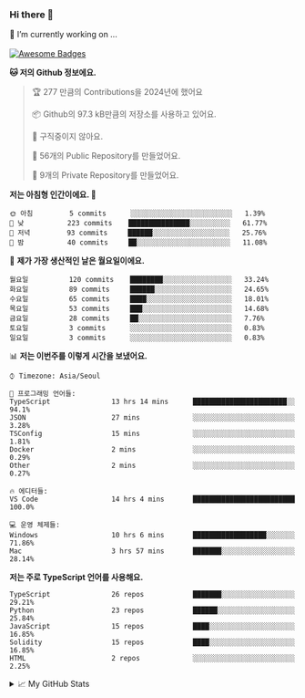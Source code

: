 ### Hi there 👋 
🔭 I’m currently working on ... </br></br>
[![Awesome Badges](https://img.shields.io/badge/Introduce-EN-green.svg)](https://github.com/tlatkdgus1/tlatkdgus1/blob/main/README.md.en)

<!--START_SECTION:waka-->
**🐱 저의 Github 정보에요.** 

> 🏆 277 만큼의 Contributions을 2024년에 했어요
 > 
> 📦 Github의 97.3 kB만큼의 저장소를 사용하고 있어요. 
 > 
> 🚫 구직중이지 않아요.
 > 
> 📜 56개의 Public Repository를 만들었어요. 
 > 
> 🔑 9개의 Private Repository를 만들었어요.  

**저는 아침형 인간이에요. 🐤** 

```text
🌞 아침         5 commits      ░░░░░░░░░░░░░░░░░░░░░░░░░   1.39% 
🌆 낮　         223 commits    ███████████████░░░░░░░░░░   61.77% 
🌃 저녁         93 commits     ██████░░░░░░░░░░░░░░░░░░░   25.76% 
🌙 밤　         40 commits     ██░░░░░░░░░░░░░░░░░░░░░░░   11.08%

```
📅 **제가 가장 생산적인 날은 월요일이에요.** 

```text
월요일          120 commits    ████████░░░░░░░░░░░░░░░░░   33.24% 
화요일          89 commits     ██████░░░░░░░░░░░░░░░░░░░   24.65% 
수요일          65 commits     ████░░░░░░░░░░░░░░░░░░░░░   18.01% 
목요일          53 commits     ███░░░░░░░░░░░░░░░░░░░░░░   14.68% 
금요일          28 commits     ██░░░░░░░░░░░░░░░░░░░░░░░   7.76% 
토요일          3 commits      ░░░░░░░░░░░░░░░░░░░░░░░░░   0.83% 
일요일          3 commits      ░░░░░░░░░░░░░░░░░░░░░░░░░   0.83%

```


📊 **저는 이번주를 이렇게 시간을 보냈어요.** 

```text
⌚︎ Timezone: Asia/Seoul

💬 프로그래밍 언어들: 
TypeScript               13 hrs 14 mins      ███████████████████████░░   94.1% 
JSON                     27 mins             ░░░░░░░░░░░░░░░░░░░░░░░░░   3.28% 
TSConfig                 15 mins             ░░░░░░░░░░░░░░░░░░░░░░░░░   1.81% 
Docker                   2 mins              ░░░░░░░░░░░░░░░░░░░░░░░░░   0.29% 
Other                    2 mins              ░░░░░░░░░░░░░░░░░░░░░░░░░   0.27%

🔥 에디터들: 
VS Code                  14 hrs 4 mins       █████████████████████████   100.0%

💻 운영 체제들: 
Windows                  10 hrs 6 mins       ██████████████████░░░░░░░   71.86% 
Mac                      3 hrs 57 mins       ███████░░░░░░░░░░░░░░░░░░   28.14%

```

**저는 주로 TypeScript 언어를 사용해요.** 

```text
TypeScript               26 repos            ███████░░░░░░░░░░░░░░░░░░   29.21% 
Python                   23 repos            ██████░░░░░░░░░░░░░░░░░░░   25.84% 
JavaScript               15 repos            ████░░░░░░░░░░░░░░░░░░░░░   16.85% 
Solidity                 15 repos            ████░░░░░░░░░░░░░░░░░░░░░   16.85% 
HTML                     2 repos             ░░░░░░░░░░░░░░░░░░░░░░░░░   2.25%

```



<!--END_SECTION:waka-->

<details>
<summary>📈 My GitHub Stats</summary>
<p align="center"> <img src="https://github-readme-stats.vercel.app/api?username=tlatkdgus1&show_icons=true" alt="tlatkdgus1" />
</details>
